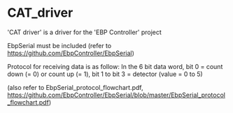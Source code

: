 # CAT_driver
'CAT driver' is a driver for the 'EBP Controller' project

EbpSerial must be included (refer to https://github.com/EbpController/EbpSerial)

Protocol for receiving data is as follow: In the 6 bit data word, bit 0 = count down (= 0) or count up (= 1), bit 1 to bit 3 = detector (value = 0 to 5)

(also refer to EbpSerial_protocol_flowchart.pdf, https://github.com/EbpController/EbpSerial/blob/master/EbpSerial_protocol_flowchart.pdf)
